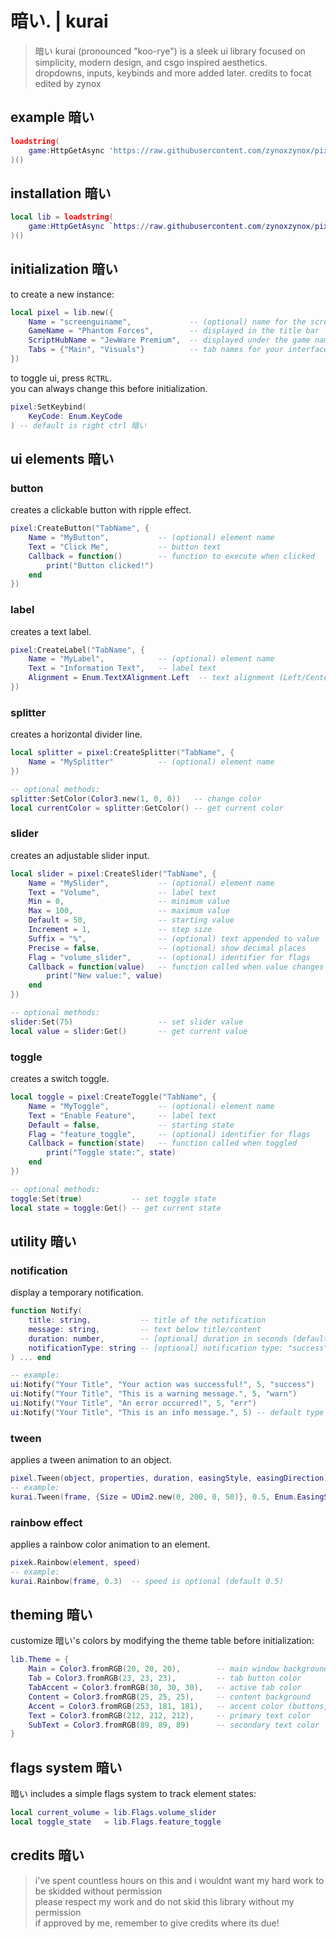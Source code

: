 # 暗い. | kurai

> 暗い kurai (pronounced "koo-rye") is a sleek ui library focused on simplicity, modern design, and csgo inspired aesthetics.  
> dropdowns, inputs, keybinds and more added later.
> credits to focat
> edited by zynox

## example 暗い
```lua
loadstring(
    game:HttpGetAsync 'https://raw.githubusercontent.com/zynoxzynox/pixelui/refs/heads/main/source'
)()
```

## installation 暗い
```lua
local lib = loadstring(
    game:HttpGetAsync `https://raw.githubusercontent.com/zynoxzynox/pixelui/refs/heads/main/source?t={tostring(tick())}`
)()
```

## initialization 暗い
to create a new instance:
```lua
local pixel = lib.new({
    Name = "screenguiname",             -- (optional) name for the screengui
    GameName = "Phantom Forces",        -- displayed in the title bar
    ScriptHubName = "JewWare Premium",  -- displayed under the game name
    Tabs = {"Main", "Visuals"}          -- tab names for your interface
})
```
to toggle ui, press `RCTRL`.  
 you can always change this before initialization.
```lua
pixel:SetKeybind(
    KeyCode: Enum.KeyCode
) -- default is right ctrl 暗い
```

## ui elements 暗い

### button
creates a clickable button with ripple effect.

```lua
pixel:CreateButton("TabName", {
    Name = "MyButton",           -- (optional) element name
    Text = "Click Me",           -- button text
    Callback = function()        -- function to execute when clicked
        print("Button clicked!")
    end
})
```

### label
creates a text label.

```lua
pixel:CreateLabel("TabName", {
    Name = "MyLabel",            -- (optional) element name
    Text = "Information Text",   -- label text
    Alignment = Enum.TextXAlignment.Left  -- text alignment (Left/Center/Right)
})
```

### splitter
creates a horizontal divider line.

```lua
local splitter = pixel:CreateSplitter("TabName", {
    Name = "MySplitter"          -- (optional) element name
})

-- optional methods:
splitter:SetColor(Color3.new(1, 0, 0))   -- change color
local currentColor = splitter:GetColor() -- get current color
```

### slider
creates an adjustable slider input.

```lua
local slider = pixel:CreateSlider("TabName", {
    Name = "MySlider",           -- (optional) element name
    Text = "Volume",             -- label text
    Min = 0,                     -- minimum value
    Max = 100,                   -- maximum value
    Default = 50,                -- starting value
    Increment = 1,               -- step size
    Suffix = "%",                -- (optional) text appended to value
    Precise = false,             -- (optional) show decimal places
    Flag = "volume_slider",      -- (optional) identifier for flags
    Callback = function(value)   -- function called when value changes
        print("New value:", value)
    end
})

-- optional methods:
slider:Set(75)                   -- set slider value
local value = slider:Get()       -- get current value
```

### toggle
creates a switch toggle.

```lua
local toggle = pixel:CreateToggle("TabName", {
    Name = "MyToggle",           -- (optional) element name
    Text = "Enable Feature",     -- label text
    Default = false,             -- starting state
    Flag = "feature_toggle",     -- (optional) identifier for flags
    Callback = function(state)   -- function called when toggled
        print("Toggle state:", state)
    end
})

-- optional methods:
toggle:Set(true)           -- set toggle state
local state = toggle:Get() -- get current state
```

## utility 暗い

### notification
display a temporary notification.

```lua
function Notify(
    title: string,           -- title of the notification
    message: string,         -- text below title/content
    duration: number,        -- [optional] duration in seconds (default 5)
    notificationType: string -- [optional] notification type: "success", "warn", "err"
) ... end

-- example:
ui:Notify("Your Title", "Your action was successful!", 5, "success")
ui:Notify("Your Title", "This is a warning message.", 5, "warn")
ui:Notify("Your Title", "An error occurred!", 5, "err")
ui:Notify("Your Title", "This is an info message.", 5) -- default type is "info", uses Theme.Accent color
```

### tween
applies a tween animation to an object.

```lua
pixel.Tween(object, properties, duration, easingStyle, easingDirection)
-- example:
kurai.Tween(frame, {Size = UDim2.new(0, 200, 0, 50)}, 0.5, Enum.EasingStyle.Quint, Enum.EasingDirection.Out)
```

### rainbow effect
applies a rainbow color animation to an element.

```lua
pixek.Rainbow(element, speed)
-- example:
kurai.Rainbow(frame, 0.3)  -- speed is optional (default 0.5)
```

## theming 暗い
customize 暗い's colors by modifying the theme table before initialization:

```lua
lib.Theme = {
    Main = Color3.fromRGB(20, 20, 20),        -- main window background
    Tab = Color3.fromRGB(23, 23, 23),         -- tab button color
    TabAccent = Color3.fromRGB(30, 30, 30),   -- active tab color
    Content = Color3.fromRGB(25, 25, 25),     -- content background
    Accent = Color3.fromRGB(253, 181, 181),   -- accent color (buttons, sliders)
    Text = Color3.fromRGB(212, 212, 212),     -- primary text color
    SubText = Color3.fromRGB(89, 89, 89)      -- secondary text color
}
```

## flags system 暗い
暗い includes a simple flags system to track element states:

```lua
local current_volume = lib.Flags.volume_slider
local toggle_state   = lib.Flags.feature_toggle
```

## credits 暗い
> i've spent countless hours on this and i wouldnt want my hard work to be skidded without permission  
> please respect my work and do not skid this library without my permission  
> if approved by me, remember to give credits where its due!
